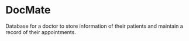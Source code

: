 # DocMate
Database for a doctor to store information of their patients and maintain a record of their appointments. 
